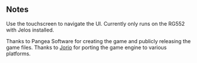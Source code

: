 ## Notes

Use the touchscreen to navigate the UI. Currently only runs on the RG552 with Jelos installed.

Thanks to Pangea Software for creating the game and publicly releasing the game files. Thanks to [Jorio](https://github.com/jorio/Bugdom) for porting the game engine to various platforms.


